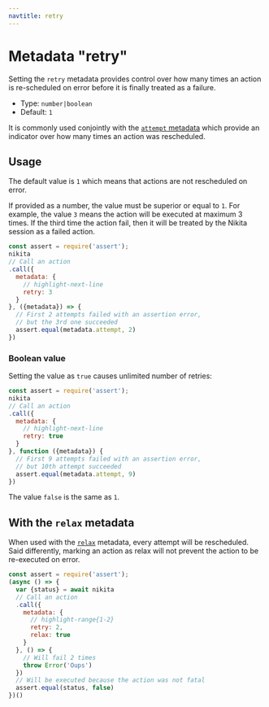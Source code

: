 ```yaml
---
navtitle: retry
---
```


# Metadata "retry"

Setting the `retry` metadata provides control over how many times an action is re-scheduled on error before it is finally treated as a failure.

* Type: `number|boolean`
* Default: `1`

It is commonly used conjointly with the [`attempt` metadata](/current/metadata/attempt/) which provide an indicator over how many times an action was rescheduled.

## Usage

The default value is `1` which means that actions are not rescheduled on error.

If provided as a number, the value must be superior or equal to `1`. For example, the value `3` means the action will be executed at maximum 3 times. If the third time the action fail, then it will be treated by the Nikita session as a failed action.

```js
const assert = require('assert');
nikita
// Call an action
.call({
  metadata: {
    // highlight-next-line
    retry: 3
  }
}, ({metadata}) => {
  // First 2 attempts failed with an assertion error,
  // but the 3rd one succeeded
  assert.equal(metadata.attempt, 2)
})
```

### Boolean value

Setting the value as `true` causes unlimited number of retries:

```js
const assert = require('assert');
nikita
// Call an action
.call({
  metadata: {
    // highlight-next-line
    retry: true
  }
}, function ({metadata}) {
  // First 9 attempts failed with an assertion error,
  // but 10th attempt succeeded
  assert.equal(metadata.attempt, 9)
})
```

The value `false` is the same as `1`.

## With the `relax` metadata

When used with the [`relax`](/current/metadata/relax/) metadata, every attempt will be rescheduled. Said differently, marking an action as relax will not prevent the action to be re-executed on error.

```js
const assert = require('assert');
(async () => {
  var {status} = await nikita
  // Call an action
  .call({
    metadata: {
      // highlight-range{1-2}
      retry: 2,
      relax: true
    }
  }, () => {
    // Will fail 2 times
    throw Error('Oups')
  })
  // Will be executed because the action was not fatal
  assert.equal(status, false)
})()
```
